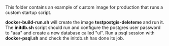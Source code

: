 This folder contains an example of custom image for production that runs a custom startup script.

**docker-build-run.sh** will create the image **testpostgis-deleteme** and run it. The **initdb.sh** script should run and configure the postgres user password to "aaa" and create a new database called "ul". Run a psql session with **docker-psql.sh** and check the initdb.sh has done its job.

